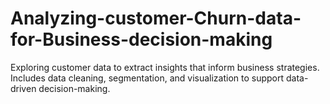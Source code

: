 # Analyzing-customer-Churn-data-for-Business-decision-making
Exploring customer data to extract insights that inform business strategies. Includes data cleaning, segmentation, and visualization to support data-driven decision-making.
